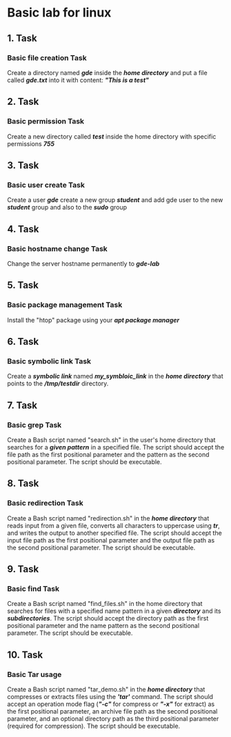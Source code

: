 # Basic lab for linux

## 1. Task
 
### Basic file creation Task

 Create a directory named ***gde*** inside the ***home directory*** and put a file called ***gde.txt*** into it with content: ***"This is a test"***

## 2. Task

### Basic permission Task

Create a new directory called ***test*** inside the home directory with specific permissions ***755***


## 3. Task

### Basic user create Task

Create a user ***gde*** create a new group ***student*** and add gde user to the new ***student*** group and also to the ***sudo*** group

## 4. Task

### Basic hostname change Task

Change the server hostname permanently to ***gde-lab***


## 5. Task

### Basic package management Task

Install the "htop" package using your ***apt package manager***

## 6. Task

### Basic symbolic link Task

Create a ***symbolic link*** named ***my_symbloic_link*** in the ***home directory*** that points to the  ***/tmp/testdir*** directory.

## 7. Task

### Basic grep Task

Create a Bash script named "search.sh" in the user's home directory that searches for a ***given pattern*** in a specified file. The script should accept the file path as the first positional parameter and the pattern as the second positional parameter. The script should be executable.

## 8. Task

### Basic redirection Task

Create a Bash script named "redirection.sh" in the ***home directory*** that reads input from a given file, converts all characters to uppercase using ***tr***, and writes the output to another specified file. The script should accept the input file path as the first positional parameter and the output file path as the second positional parameter. The script should be executable.

## 9. Task

### Basic find Task

Create a Bash script named "find_files.sh" in the home directory that searches for files with a specified name pattern in a given ***directory*** and its ***subdirectories***. The script should accept the directory path as the first positional parameter and the name pattern as the second positional parameter. The script should be executable.

## 10. Task

### Basic Tar usage

Create a Bash script named "tar_demo.sh" in the ***home directory*** that compresses or extracts files using the ***'tar'*** command. The script should accept an operation mode flag (***"-c"*** for compress or ***"-x"*** for extract) as the first positional parameter, an archive file path as the second positional parameter, and an optional directory path as the third positional parameter (required for compression). The script should be executable.